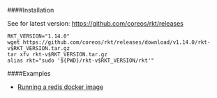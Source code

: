 ####Installation

See for latest version: https://github.com/coreos/rkt/releases
```
RKT_VERSION="1.14.0"
wget https://github.com/coreos/rkt/releases/download/v1.14.0/rkt-v$RKT_VERSION.tar.gz
tar xfv rkt-v$RKT_VERSION.tar.gz 
alias rkt="sudo '${PWD}/rkt-v$RKT_VERSION/rkt'"
```
####Examples

* [Running a redis docker image](https://coreos.com/rkt/docs/latest/running-docker-images.html)
